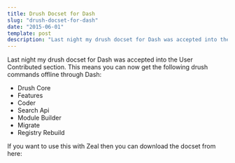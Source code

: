 ```yaml
---
title: Drush Docset for Dash
slug: "drush-docset-for-dash"
date: "2015-06-01"
template: post
description: "Last night my drush docset for Dash was accepted into the User Contributed section. This means you can now get the following drush commands offline through Dash"
---
```

Last night my drush docset for Dash was accepted into the User Contributed section. This means you can now get the following drush commands offline through Dash:

* Drush Core
* Features
* Coder
* Search Api
* Module Builder
* Migrate
* Registry Rebuild

If you want to use this with Zeal then you can download the docset from here:
